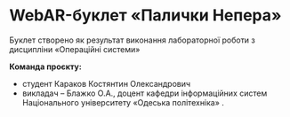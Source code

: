 # WebAR-буклет «Палички Непера»
Буклет створено як результат виконання лабораторної роботи з дисципліни
«Операційні системи» 

**Команда проєкту:**
- студент Караков Костянтин Олександрович
- викладач – Блажко О.А., доцент кафедри інформаційних систем Національного
університету «Одеська політехніка» .
